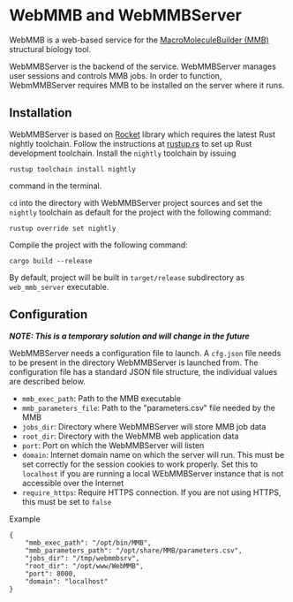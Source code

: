 # WebMMB and WebMMBServer

WebMMB is a web-based service for the [MacroMoleculeBuilder (MMB)](https://github.com/samuelflores/MMB) structural biology tool.

WebMMBServer is the backend of the service. WebMMBServer manages user sessions and controls MMB jobs. In order to function, WebmMMBServer requires MMB to be installed on the server where it runs.

## Installation
WebMMBServer is based on [Rocket](https://rocket.rs/) library which requires the latest Rust nightly toolchain. Follow the instructions at [rustup.rs](https://rustup.rs/) to set up Rust development toolchain. Install the `nightly` toolchain by issuing

    rustup toolchain install nightly

command in the terminal.

`cd` into the directory with WebMMBServer project sources and set the `nightly` toolchain as default for the project with the following command:

    rustup override set nightly

Compile the project with the following command:

    cargo build --release

By default, project will be built in `target/release` subdirectory as `web_mmb_server` executable.

## Configuration

___NOTE: This is a temporary solution and will change in the future___

WebMMBServer needs a configuration file to launch. A `cfg.json` file needs to be present in the directory WebMMBServer is launched from. The configuration file has a standard JSON file structure, the individual values are described below.

* `mmb_exec_path`: Path to the MMB executable
* `mmb_parameters_file`: Path to the "parameters.csv" file needed by the MMB
* `jobs_dir`: Directory where WebMMBServer will store MMB job data
* `root_dir`: Directory with the WebMMB web application data
* `port`: Port on which the WebMMBServer will listen
* `domain`: Internet domain name on which the server will run. This must be set correctly for the session cookies to work properly. Set this to `localhost` if you are running a local WEbMMBServer instance that is not accessible over the Internet
* `require_https`: Require HTTPS connection. If you are not using HTTPS, this must be set to `false`

Example

    {
        "mmb_exec_path": "/opt/bin/MMB",
        "mmb_parameters_path": "/opt/share/MMB/parameters.csv",
        "jobs_dir": "/tmp/webmmbsrv",
        "root_dir": "/opt/www/WebMMB",
        "port": 8000,
        "domain": "localhost"
    }
